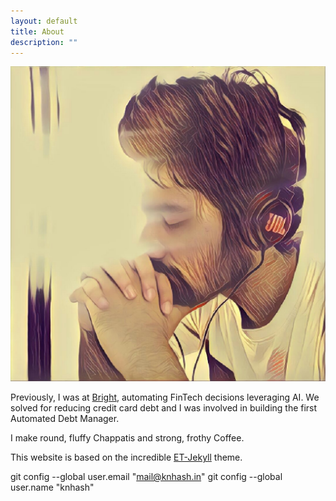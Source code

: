 ```yaml
---
layout: default
title: About
description: ""
---
```


<p>
    <span class="figure marginnote"><img src="/images/about.jpg" alt="visage" class="about-img"/></span>
</p>

Previously, I was at [Bright](https://www.brightmoney.co), automating FinTech decisions leveraging AI. We solved for reducing credit card debt and I was involved in building the first Automated Debt Manager.

I make round, fluffy Chappatis and strong, frothy Coffee.

This website is based on the incredible [ET-Jekyll](https://et-jekyll.netlify.app/) theme.

git config --global user.email "mail@knhash.in"
git config --global user.name "knhash"